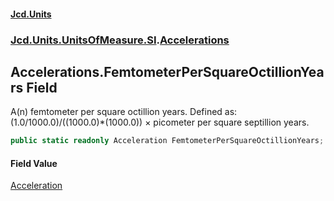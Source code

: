 #### [Jcd.Units](index.md 'index')
### [Jcd.Units.UnitsOfMeasure.SI](Jcd.Units.UnitsOfMeasure.SI.md 'Jcd.Units.UnitsOfMeasure.SI').[Accelerations](Accelerations.md 'Jcd.Units.UnitsOfMeasure.SI.Accelerations')

## Accelerations.FemtometerPerSquareOctillionYears Field

A(n) femtometer per square octillion years. Defined as: (1.0/1000.0)/((1000.0)*(1000.0)) × picometer per square septillion years.

```csharp
public static readonly Acceleration FemtometerPerSquareOctillionYears;
```

#### Field Value
[Acceleration](Acceleration.md 'Jcd.Units.UnitTypes.Acceleration')